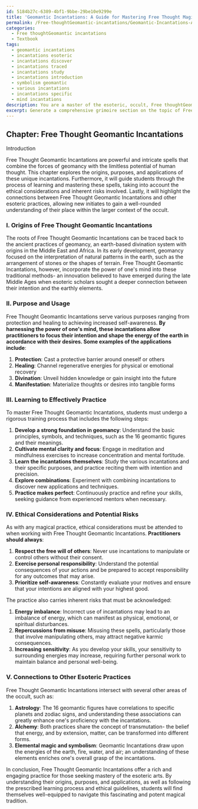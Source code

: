 ```yaml
---
id: 5184b27c-6389-4bf1-9bbe-29be10e9299e
title: 'Geomantic Incantations: A Guide for Mastering Free Thought Magick'
permalink: /Free-thoughtGeomantic-incantations/Geomantic-Incantations-A-Guide-for-Mastering-Free-Thought-Magick/
categories:
  - Free thoughtGeomantic incantations
  - Textbook
tags:
  - geomantic incantations
  - incantations esoteric
  - incantations discover
  - incantations traced
  - incantations study
  - incantations introduction
  - symbolism geomantic
  - various incantations
  - incantations specific
  - mind incantations
description: You are a master of the esoteric, occult, Free thoughtGeomantic incantations and education, you have written many textbooks on the subject in ways that provide students with rich and deep understanding of the subject. You are being asked to write textbook-like sections on a topic and you do it with full context, explainability, and reliability in accuracy to the true facts of the topic at hand, in a textbook style that a student would easily be able to learn from, in a rich, engaging, and contextual way. Always include relevant context (such as formulas and history), related concepts, and in a way that someone can gain deep insights from.
excerpt: Generate a comprehensive grimoire section on the topic of Free Thought Geomantic Incantations, discussing their origin, purpose, and usage. Include step-by-step details on how a student can learn to effectively practice these unique incantations, while also touching on the ethical considerations and potential risks involved. Furthermore, discuss the relationship between Free Thought Geomantic Incantations and other esoteric practices to provide a comprehensive understanding for initiates.
---
```

## Chapter: Free Thought Geomantic Incantations

Introduction

Free Thought Geomantic Incantations are powerful and intricate spells that combine the forces of geomancy with the limitless potential of human thought. This chapter explores the origins, purposes, and applications of these unique incantations. Furthermore, it will guide students through the process of learning and mastering these spells, taking into account the ethical considerations and inherent risks involved. Lastly, it will highlight the connections between Free Thought Geomantic Incantations and other esoteric practices, allowing new initiates to gain a well-rounded understanding of their place within the larger context of the occult.

### I. Origins of Free Thought Geomantic Incantations

The roots of Free Thought Geomantic Incantations can be traced back to the ancient practices of geomancy, an earth-based divination system with origins in the Middle East and Africa. In its early development, geomancy focused on the interpretation of natural patterns in the earth, such as the arrangement of stones or the shapes of terrain. Free Thought Geomantic Incantations, however, incorporate the power of one's mind into these traditional methods- an innovation believed to have emerged during the late Middle Ages when esoteric scholars sought a deeper connection between their intention and the earthly elements.

### II. Purpose and Usage

Free Thought Geomantic Incantations serve various purposes ranging from protection and healing to achieving increased self-awareness. **By harnessing the power of one's mind, these incantations allow practitioners to focus their intention and shape the energy of the earth in accordance with their desires. Some examples of the applications include**:

1. **Protection**: Cast a protective barrier around oneself or others
2. **Healing**: Channel regenerative energies for physical or emotional recovery
3. **Divination**: Unveil hidden knowledge or gain insight into the future
4. **Manifestation**: Materialize thoughts or desires into tangible forms

### III. Learning to Effectively Practice

To master Free Thought Geomantic Incantations, students must undergo a rigorous training process that includes the following steps:

1. **Develop a strong foundation in geomancy**: Understand the basic principles, symbols, and techniques, such as the 16 geomantic figures and their meanings.
2. **Cultivate mental clarity and focus**: Engage in meditation and mindfulness exercises to increase concentration and mental fortitude.
3. **Learn the incantations themselves**: Study the various incantations and their specific purposes, and practice reciting them with intention and precision.
4. **Explore combinations**: Experiment with combining incantations to discover new applications and techniques.
5. **Practice makes perfect**: Continuously practice and refine your skills, seeking guidance from experienced mentors when necessary.

### IV. Ethical Considerations and Potential Risks

As with any magical practice, ethical considerations must be attended to when working with Free Thought Geomantic Incantations. **Practitioners should always**:

1. **Respect the free will of others**: Never use incantations to manipulate or control others without their consent.
2. **Exercise personal responsibility**: Understand the potential consequences of your actions and be prepared to accept responsibility for any outcomes that may arise.
3. **Prioritize self-awareness**: Constantly evaluate your motives and ensure that your intentions are aligned with your highest good.

The practice also carries inherent risks that must be acknowledged:

1. **Energy imbalance**: Incorrect use of incantations may lead to an imbalance of energy, which can manifest as physical, emotional, or spiritual disturbances.
2. **Repercussions from misuse**: Misusing these spells, particularly those that involve manipulating others, may attract negative karmic consequences.
3. **Increasing sensitivity**: As you develop your skills, your sensitivity to surrounding energies may increase, requiring further personal work to maintain balance and personal well-being.

### V. Connections to Other Esoteric Practices

Free Thought Geomantic Incantations intersect with several other areas of the occult, such as:

1. **Astrology**: The 16 geomantic figures have correlations to specific planets and zodiac signs, and understanding these associations can greatly enhance one's proficiency with the incantations.
2. **Alchemy**: Both practices share the concept of transmutation- the belief that energy, and by extension, matter, can be transformed into different forms.
3. **Elemental magic and symbolism**: Geomantic Incantations draw upon the energies of the earth, fire, water, and air; an understanding of these elements enriches one's overall grasp of the incantations.

In conclusion, Free Thought Geomantic Incantations offer a rich and engaging practice for those seeking mastery of the esoteric arts. By understanding their origins, purposes, and applications, as well as following the prescribed learning process and ethical guidelines, students will find themselves well-equipped to navigate this fascinating and potent magical tradition.
